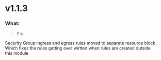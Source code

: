 # v1.1.3

### What:

> Fix

Security Group ingress and egress rules moved to separete resource block. Which fixes the rules getting over wirtten when rules are created outside this module
